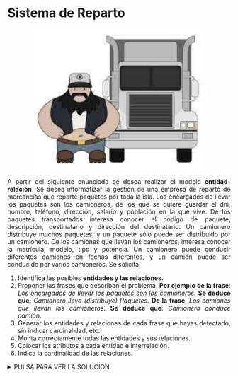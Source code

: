 <div align="justify">

# Sistema de Reparto

<div align="center">
<img src="img/camionero.png" width="400px"/>
</div>

A partir del siguiente enunciado se desea realizar el modelo __entidad-relación__. Se desea informatizar la gestión de una empresa de reparto de mercancías que reparte paquetes por toda la isla. Los encargados de llevar los paquetes son los camioneros, de los que se quiere guardar el dni, nombre, teléfono, dirección, salario y población en la que vive. De los paquetes transportados interesa conocer el código de paquete, descripción, destinatario y dirección del destinatario. Un camionero distribuye muchos paquetes, y un paquete sólo puede ser distribuido por un camionero. De los camiones que llevan los camioneros, interesa conocer la matrícula, modelo, tipo y potencia. Un camionero puede conducir diferentes camiones en fechas diferentes, y un camión puede ser conducido por varios camioneros.
Se solicita:
1. Identifica las posibles __entidades y las relaciones__.
2. Proponer las frases que describan el problema.
 __Por ejemplo de la frase__: _Los encargados de llevar los paquetes son los camioneros._
 __Se deduce que__: _Camionero lleva (distribuye) Paquetes_.
 __De la frase__: _Los camiones que llevan los camioneros_.
 __Se deduce que__: _Camionero conduce camión_.
3. Generar los entidades y relaciones de cada frase que hayas detectado, sin indicar cardinalidad, etc.
4. Monta correctamente todas las entidades y sus relaciones.
5. Colocar los atributos a cada entidad e interrelación.
6. Indica la cardinalidad de las relaciones.

<details>
      <summary>PULSA PARA VER LA SOLUCIÓN</summary>

  __Paso 1__:    
  </br>
  <img src="img/articulos-camiones.drawio.png">
  </br>

  __Paso 2__:
  
  </br>
  
</details>

</div>